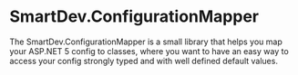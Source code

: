 # SmartDev.ConfigurationMapper

The SmartDev.ConfigurationMapper is a small library that helps you map your ASP.NET 5 config to classes, where you want to have an easy way to access your config strongly typed and with well defined default values.